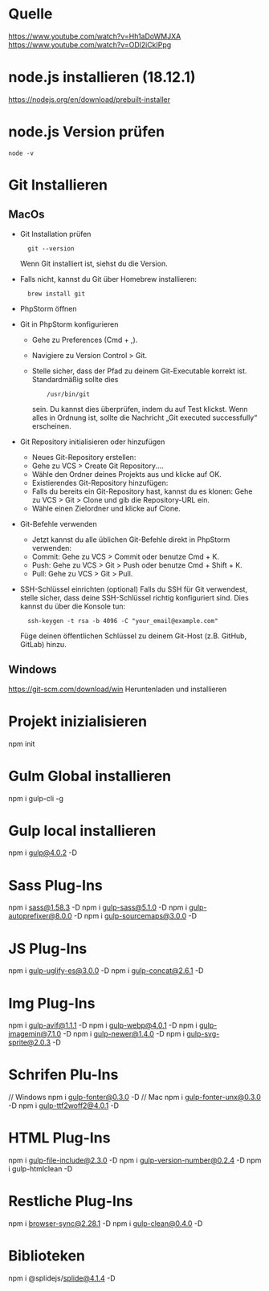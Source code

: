 # Quelle
https://www.youtube.com/watch?v=Hh1aDoWMJXA
https://www.youtube.com/watch?v=ODl2iCkIPpg

# node.js installieren (18.12.1)
https://nodejs.org/en/download/prebuilt-installer

# node.js Version prüfen
    node -v

# Git Installieren
## MacOs
- Git Installation prüfen

        git --version

  Wenn Git installiert ist, siehst du die Version.


- Falls nicht, kannst du Git über Homebrew installieren:

        brew install git

- PhpStorm öffnen


- Git in PhpStorm konfigurieren
  - Gehe zu Preferences (Cmd + ,).
  - Navigiere zu Version Control > Git.
  - Stelle sicher, dass der Pfad zu deinem Git-Executable korrekt ist. Standardmäßig sollte dies

            /usr/bin/git 

    sein. Du kannst dies überprüfen, indem du auf Test klickst. Wenn alles in Ordnung ist, sollte die Nachricht „Git executed successfully“ erscheinen.



- Git Repository initialisieren oder hinzufügen
  - Neues Git-Repository erstellen:
  - Gehe zu VCS > Create Git Repository....
  - Wähle den Ordner deines Projekts aus und klicke auf OK.
  - Existierendes Git-Repository hinzufügen:
  - Falls du bereits ein Git-Repository hast, kannst du es klonen: Gehe zu VCS > Git > Clone und gib die Repository-URL ein.
  - Wähle einen Zielordner und klicke auf Clone.


- Git-Befehle verwenden
  - Jetzt kannst du alle üblichen Git-Befehle direkt in PhpStorm verwenden:
  - Commit: Gehe zu VCS > Commit oder benutze Cmd + K.
  - Push: Gehe zu VCS > Git > Push oder benutze Cmd + Shift + K.
  - Pull: Gehe zu VCS > Git > Pull.


- SSH-Schlüssel einrichten (optional)
  Falls du SSH für Git verwendest, stelle sicher, dass deine SSH-Schlüssel richtig konfiguriert sind. Dies kannst du über die Konsole tun:

        ssh-keygen -t rsa -b 4096 -C "your_email@example.com"

  Füge deinen öffentlichen Schlüssel zu deinem Git-Host (z.B. GitHub, GitLab) hinzu.

## Windows
https://git-scm.com/download/win
Heruntenladen und installieren


# Projekt inizialisieren
npm init

# Gulm Global installieren
npm i gulp-cli -g

# Gulp local installieren
npm i gulp@4.0.2 -D

# Sass Plug-Ins
npm i sass@1.58.3 -D
npm i gulp-sass@5.1.0 -D
npm i gulp-autoprefixer@8.0.0 -D
npm i gulp-sourcemaps@3.0.0 -D

# JS Plug-Ins
npm i gulp-uglify-es@3.0.0 -D
npm i gulp-concat@2.6.1 -D

# Img Plug-Ins
npm i gulp-avif@1.1.1 -D
npm i gulp-webp@4.0.1 -D
npm i gulp-imagemin@7.1.0 -D
npm i gulp-newer@1.4.0 -D
npm i gulp-svg-sprite@2.0.3 -D

# Schrifen Plu-Ins
// Windows
npm i gulp-fonter@0.3.0 -D
// Mac
npm i gulp-fonter-unx@0.3.0 -D
npm i gulp-ttf2woff2@4.0.1 -D

# HTML Plug-Ins
npm i gulp-file-include@2.3.0 -D
npm i gulp-version-number@0.2.4 -D
npm i gulp-htmlclean -D

# Restliche Plug-Ins
npm i browser-sync@2.28.1 -D
npm i gulp-clean@0.4.0 -D

# Biblioteken
npm i @splidejs/splide@4.1.4 -D


